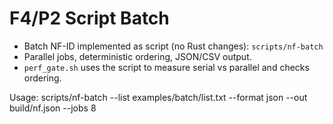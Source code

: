 # F4/P2 Script Batch
- Batch NF-ID implemented as script (no Rust changes): `scripts/nf-batch`
- Parallel jobs, deterministic ordering, JSON/CSV output.
- `perf_gate.sh` uses the script to measure serial vs parallel and checks ordering.

Usage:
  scripts/nf-batch --list examples/batch/list.txt --format json --out build/nf.json --jobs 8

